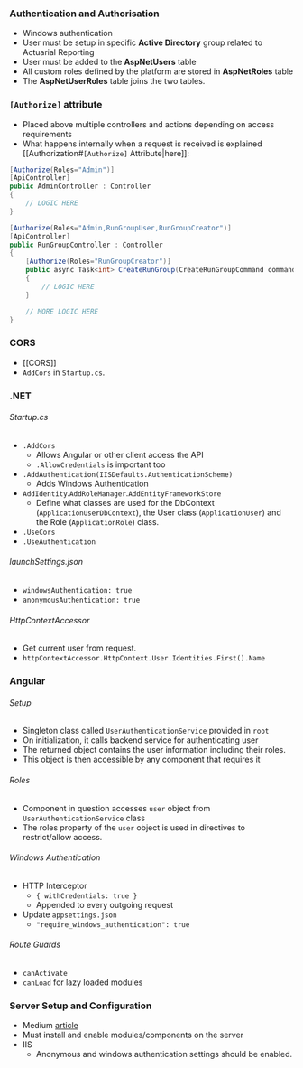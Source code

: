 ### Authentication and Authorisation
- Windows authentication
- User must be setup in specific **Active Directory** group related to Actuarial Reporting
- User must be added to the **AspNetUsers** table
- All custom roles defined by the platform are stored in **AspNetRoles** table
- The **AspNetUserRoles** table joins the two tables.

### `[Authorize]` attribute
- Placed above multiple controllers and actions depending on access requirements
- What happens internally when a request is received is explained [[Authorization#`[Authorize]` Attribute|here]]:
```c#
[Authorize(Roles="Admin")]
[ApiController]
public AdminController : Controller
{
	// LOGIC HERE
}

[Authorize(Roles="Admin,RunGroupUser,RunGroupCreator")]
[ApiController]
public RunGroupController : Controller
{
	[Authorize(Roles="RunGroupCreator")]
	public async Task<int> CreateRunGroup(CreateRunGroupCommand command)
	{
		// LOGIC HERE
	}

	// MORE LOGIC HERE
}
```

### CORS
- [[CORS]]
- `AddCors` in `Startup.cs`.

### .NET
###### Startup.cs
- `.AddCors`
	- Allows Angular or other client access the API
	- `.AllowCredentials` is important too
- `.AddAuthentication(IISDefaults.AuthenticationScheme)`
	- Adds Windows Authentication
- `AddIdentity`.`AddRoleManager`.`AddEntityFrameworkStore`
	- Define what classes are used for the DbContext (`ApplicationUserDbContext`), the User class (`ApplicationUser`) and the Role (`ApplicationRole`) class.
- `.UseCors`
- `.UseAuthentication`
###### launchSettings.json
- `windowsAuthentication: true`
- `anonymousAuthentication: true`
###### HttpContextAccessor
- Get current user from request.
- `httpContextAccessor.HttpContext.User.Identities.First().Name`

### Angular
###### Setup
- Singleton class called `UserAuthenticationService` provided in `root`
- On initialization, it calls backend service for authenticating user
- The returned object contains the user information including their roles.
- This object is then accessible by any component that requires it
###### Roles
- Component in question accesses `user` object from `UserAuthenticationService` class
- The roles property of the `user` object is used in directives to restrict/allow access.
###### Windows Authentication
- HTTP Interceptor
	- `{ withCredentials: true }`
	- Appended to every outgoing request
- Update `appsettings.json`
	- `"require_windows_authentication": true`
###### Route Guards
- `canActivate`
- `canLoad` for lazy loaded modules

### Server Setup and Configuration
- Medium [article](https://lukelindner.medium.com/windows-authentication-with-net-core-api-and-angular-project-on-iis-ae16a573902e)
- Must install and enable modules/components on the server
- IIS
	- Anonymous and windows authentication settings should be enabled.